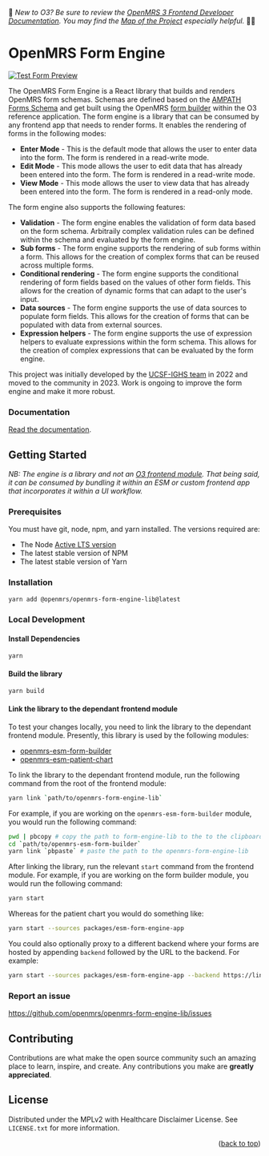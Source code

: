 <div id="top"></div>

:wave:	*New to O3? Be sure to review the [OpenMRS 3 Frontend Developer Documentation](https://openmrs.github.io/openmrs-esm-core/#/). You may find the [Map of the Project](https://openmrs.github.io/openmrs-esm-core/#/main/map) especially helpful.* :teacher:


# OpenMRS Form Engine

[<img src="src/readme/images/HTS-form-preview.png" alt="Test Form Preview" >](https://ohri.atlassian.net/wiki/spaces/HOME/pages/120684546/OHRI+Forms)

The OpenMRS Form Engine is a React library that builds and renders OpenMRS form schemas. Schemas are defined based on the [AMPATH Forms Schema](https://gist.github.com/denniskigen/80e4cd0765cbeda0efba79c6e6675e49) and get built using the OpenMRS [form builder](https://github.com/openmrs/openmrs-esm-form-builder) within the O3 reference application. The form engine is a library that can be consumed by any frontend app that needs to render forms. It enables the rendering of forms in the following modes:

- **Enter Mode** - This is the default mode that allows the user to enter data into the form. The form is rendered in a read-write mode.
- **Edit Mode** - This mode allows the user to edit data that has already been entered into the form. The form is rendered in a read-write mode.
- **View Mode** - This mode allows the user to view data that has already been entered into the form. The form is rendered in a read-only mode.

The form engine also supports the following features:

- **Validation** - The form engine enables the validation of form data based on the form schema. Arbitraily complex validation rules can be defined within the schema and evaluated by the form engine.
- **Sub forms** - The form engine supports the rendering of sub forms within a form. This allows for the creation of complex forms that can be reused across multiple forms.
- **Conditional rendering** - The form engine supports the conditional rendering of form fields based on the values of other form fields. This allows for the creation of dynamic forms that can adapt to the user's input.
- **Data sources** - The form engine supports the use of data sources to populate form fields. This allows for the creation of forms that can be populated with data from external sources.
- **Expression helpers** - The form engine supports the use of expression helpers to evaluate expressions within the form schema. This allows for the creation of complex expressions that can be evaluated by the form engine.

This project was initially developed by the [UCSF-IGHS team](https://github.com/UCSF-IGHS) in 2022 and moved to the community in 2023. Work is ongoing to improve the form engine and make it more robust.

### Documentation

[Read the documentation](https://openmrs.atlassian.net/wiki/spaces/projects/pages/68747273/O3+Form+Docs).

## Getting Started

 *NB: The engine is a library and not an [O3 frontend module](https://o3-dev.docs.openmrs.org/#/getting_started/tour). That being said, it can be consumed by bundling it within an ESM or custom frontend app that incorporates it within a UI workflow.*

### Prerequisites

You must have git, node, npm, and yarn installed. The versions required are:

- The Node [Active LTS version](https://nodejs.org/en/about/releases/)
- The latest stable version of NPM
- The latest stable version of Yarn

### Installation

```bash
yarn add @openmrs/openmrs-form-engine-lib@latest
```

### Local Development

#### Install Dependencies

```bash
yarn
```

#### Build the library
```bash
yarn build
```

#### Link the library to the dependant frontend module

To test your changes locally, you need to link the library to the dependant frontend module. Presently, this library is used by the following modules:

- [openmrs-esm-form-builder](https://github.com/openmrs/openmrs-esm-form-builder)
- [openmrs-esm-patient-chart](https://github.com/openmrs/openmrs-esm-patient-chart)

To link the library to the dependant frontend module, run the following command from the root of the frontend module:

```bash
yarn link `path/to/openmrs-form-engine-lib`
```

For example, if you are working on the `openmrs-esm-form-builder` module, you would run the following command:

```bash
pwd | pbcopy # copy the path to form-engine-lib to the to the clipboard
cd `path/to/openmrs-esm-form-builder`
yarn link `pbpaste` # paste the path to the openmrs-form-engine-lib
```

After linking the library, run the relevant `start` command from the frontend module. For example, if you are working on the form builder module, you would run the following command:

```bash
yarn start
```

Whereas for the patient chart you would do something like:

```bash
yarn start --sources packages/esm-form-engine-app
```

You could also optionally proxy to a different backend where your forms are hosted by appending `backend` followed by the URL to the backend. For example:

```bash
yarn start --sources packages/esm-form-engine-app --backend https://link-to-my-backend.com
```

### Report an issue

https://github.com/openmrs/openmrs-form-engine-lib/issues

## Contributing

Contributions are what make the open source community such an amazing place to learn, inspire, and create. Any contributions you make are **greatly appreciated**.

<!-- LICENSE -->
## License

Distributed under the MPLv2 with Healthcare Disclaimer License. See `LICENSE.txt` for more information.

<p align="right">(<a href="#top">back to top</a>)</p>
